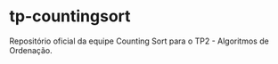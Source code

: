 # tp-countingsort
Repositório oficial da equipe Counting Sort para o TP2 - Algoritmos de Ordenação.
